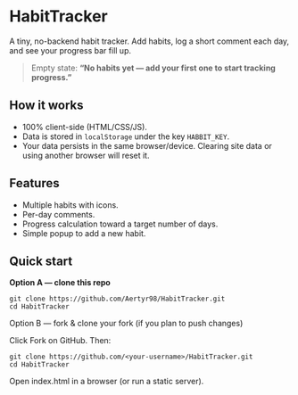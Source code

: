 # HabitTracker

A tiny, no-backend habit tracker. Add habits, log a short comment each day, and see your progress bar fill up.

> Empty state: **“No habits yet — add your first one to start tracking progress.”**

## How it works
- 100% client-side (HTML/CSS/JS).
- Data is stored in `localStorage` under the key `HABBIT_KEY`.
- Your data persists in the same browser/device. Clearing site data or using another browser will reset it.

## Features
- Multiple habits with icons.
- Per-day comments.
- Progress calculation toward a target number of days.
- Simple popup to add a new habit.

## Quick start

**Option A — clone this repo**
```
git clone https://github.com/Aertyr98/HabitTracker.git
cd HabitTracker
```
Option B — fork & clone your fork (if you plan to push changes)

Click Fork on GitHub.
Then:
```
git clone https://github.com/<your-username>/HabitTracker.git
cd HabitTracker
```

Open index.html in a browser (or run a static server).

